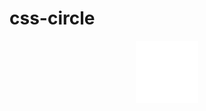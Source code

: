 # css-circle

  <div align='center'>
    <img src='https://raw.githubusercontent.com/acktic/css-circle/a618a1216cbda1ed0f934a254da8f95c8af8740c/ring.svg'>
  </div>
